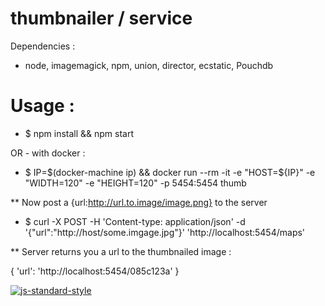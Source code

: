 thumbnailer / service
=====================

Dependencies :

* node, imagemagick, npm, union, director, ecstatic, Pouchdb

 Usage :
========

* $ npm install && npm start

OR - with docker :

* $ IP=$(docker-machine ip) && docker run --rm -it -e "HOST=${IP}" -e "WIDTH=120" -e "HEIGHT=120" -p 5454:5454 thumb


 ** Now post a {url:http://url.to.image/image.png} to the server

* $ curl -X POST -H 'Content-type: application/json' -d  '{"url":"http://host/some.imgage.jpg"}' 'http://localhost:5454/maps'


** Server returns you a url to the thumbnailed image :

{ 'url': 'http://localhost:5454/085c123a' }


[![js-standard-style](https://cdn.rawgit.com/feross/standard/master/badge.svg)](https://github.com/feross/standard)

